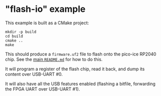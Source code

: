 "flash-io" example
==================
This example is built as a CMake project:

```
mkdir -p build
cd build
cmake ..
make
```

This should produce a `firmware.uf2` file to flash onto the pico-ice RP2040 chip.
See the [main `README.md`](../../README.md) for how to do this.

It will program a register of the flash chip, read it back, and dump its content over USB-UART #0.

It will also have all the USB features enabled (flashing a bitfile, forwarding the FPGA UART over USB-UART #1).
